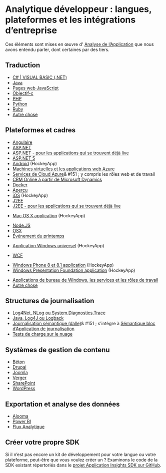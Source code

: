 <properties
    pageTitle="Application Insights : langues, les plateformes et les intégrations d’entreprise | Microsoft Azure"
    description="Langues, les plateformes et les intégrations d’entreprise disponibles pour l’analyse des applications"
    services="application-insights"
    documentationCenter=""
    authors="OlegAnaniev-MSFT"
    manager="douge"/>

<tags
    ms.service="application-insights"
    ms.workload="tbd"
    ms.tgt_pltfrm="ibiza"
    ms.devlang="na"
    ms.topic="get-started-article"
    ms.date="09/01/2016"
    ms.author="awills"/>

# <a name="developer-analytics-languages-platforms-and-integrations"></a>Analytique développeur : langues, plateformes et les intégrations d’entreprise

Ces éléments sont mises en œuvre d' [Analyse de l’Application](app-insights-overview.md) que nous avons entendu parler, dont certaines par des tiers.

## <a name="languages"></a>Traduction

+ [C# | VISUAL BASIC (.NET)](app-insights-asp-net.md)
+ [Java](app-insights-java-get-started.md)
+ [Pages web JavaScript](app-insights-web-track-usage.md)
+ [Objectif-c](https://github.com/Microsoft/ApplicationInsights-iOS)
+ [PHP](https://github.com/Microsoft/ApplicationInsights-PHP)
+ [Python](https://pypi.python.org/pypi/applicationinsights/0.1.0)
+ [Ruby](https://rubygems.org/gems/application_insights)
+ [Autre chose](#projects)

## <a name="platforms-and-frameworks"></a>Plateformes et cadres

+ [Angulaire](https://www.npmjs.com/package/angular-applicationinsights)
+ [ASP.NET](app-insights-asp-net.md)
+ [ASP.NET - pour les applications qui se trouvent déjà live](app-insights-monitor-performance-live-website-now.md)
+ [ASP.NET 5](app-insights-asp-net-core.md)
+ [Android](https://github.com/Microsoft/ApplicationInsights-Android) (HockeyApp)
+ [Machines virtuelles et les applications web Azure](app-insights-azure-web-apps.md)
+ [Services de Cloud Azure](app-insights-cloudservices.md)& #151 ; y compris les rôles web et de travail
+ [CRM Online à partir de Microsoft Dynamics](app-insights-sample-mscrm.md)
+ [Docker](app-insights-docker.md)
+ [Aperçu](https://azure.microsoft.com/blog/glimpse-application-insights/)
+ [iOS](https://github.com/Microsoft/ApplicationInsights-iOS) (HockeyApp)
+ [J2EE](app-insights-java-get-started.md)
+ [J2EE - pour les applications qui se trouvent déjà live](app-insights-java-live.md)
* [Mac OS X application](https://support.hockeyapp.net/kb/client-integration-ios-mac-os-x-tvos/hockeyapp-for-mac-os-x) (HockeyApp)
+ [Node.JS](https://www.npmjs.com/package/applicationinsights)
+ [OSX](https://github.com/Microsoft/ApplicationInsights-OSX)
+ [Événement du printemps](http://joe.blog.freemansoft.com/2015/12/enabling-microsoft-application-insight.html)
* [Application Windows universel](https://support.hockeyapp.net/kb/client-integration-windows-and-windows-phone/how-to-create-an-app-for-uwp) (HockeyApp)
+ [WCF](https://github.com/Microsoft/ApplicationInsights-SDK-Labs/blob/master/WCF/readme.md)
* [Windows Phone 8 et 8.1 application](https://support.hockeyapp.net/kb/client-integration-windows-and-windows-phone/hockeyapp-for-windows-phone-silverlight-apps-80-and-81) (HockeyApp)
* [Windows Presentation Foundation application](https://support.hockeyapp.net/kb/client-integration-windows-and-windows-phone/hockeyapp-for-windows-wpf-apps) (HockeyApp)
+ [Applications de bureau de Windows, les services et les rôles de travail](app-insights-windows-desktop.md)
+ [Autre chose](#projects)


## <a name="logging-frameworks"></a>Structures de journalisation

+   [Log4Net, NLog ou System.Diagnostics.Trace](app-insights-diagnostic-search.md)
+   [Java, Log4J ou Logback](app-insights-java-trace-logs.md)
+   [Journalisation sémantique (dalle)](https://github.com/fidmor89/SLAB_AppInsights)& #151 ; s’intègre à [Sémantique bloc d’Application de journalisation](https://msdn.microsoft.com/library/dn440729.aspx)
+   [Tests de charge sur le nuage](http://blogs.msdn.com/b/visualstudioalm/archive/2015/07/30/getting-application-insights-counters-with-cloud-based-load-testing.aspx)


## <a name="content-management-systems"></a>Systèmes de gestion de contenu

+ [Béton](https://github.com/fidmor89/appInsights-Concrete)
+ [Drupal](https://github.com/fidmor89/AppInsights-Drupal)
+ [Joomla](https://github.com/fidmor89/AppInsights-Joomla)
+ [Verger](https://orchardazureappinsights.codeplex.com) 
+ [SharePoint](app-insights-sharepoint.md)
+ [WordPress](https://wordpress.org/plugins/application-insights/)

## <a name="export-and-data-analysis"></a>Exportation et analyse des données

+ [Alooma](https://www.alooma.com/blog/application-insights-amazon-redshift)
+ [Power BI](http://blogs.msdn.com/b/powerbi/archive/2015/11/04/explore-your-application-insights-data-with-power-bi.aspx)
+ [Flux Analytique](app-insights-export-power-bi.md)

## <a name="projects"></a>Créer votre propre SDK

Si il n’est pas encore un kit de développement pour votre langue ou votre plateforme, peut-être que vous voulez créer un ? Examinons le code de la SDK existant répertoriés dans le [projet Application Insights SDK sur GitHub](https://github.com/Microsoft/AppInsights-Home).

